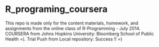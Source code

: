 R_programing_coursera
=====================

This repo is made only for the content materials, homework, and assignments from the online class of R-Programming - July 2014. COURSERA from Johns Hopkins University: Bloomberg School of Public Health =).
Trial Push from Local repository: Success !! =)
